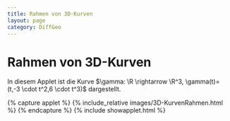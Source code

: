```yaml
---
title: Rahmen von 3D-Kurven
layout: page
category: DiffGeo
---
```




# Rahmen von 3D-Kurven
In diesem Applet ist die Kurve $\gamma: \R \rightarrow \R^3, \gamma(t)= (t,-3 \cdot t^2,6 \cdot t^3)$ dargestellt.


{% capture applet %} {% include_relative images/3D-KurvenRahmen.html %} {% endcapture %}
{% include showapplet.html %}
